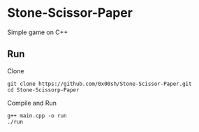 # Stone-Scissor-Paper
Simple game on C++

## Run	
Clone

    git clone https://github.com/0x00sh/Stone-Scissor-Paper.git
    cd Stone-Scissorp-Paper 

     


Compile and Run

    g++ main.cpp -o run
    ./run
